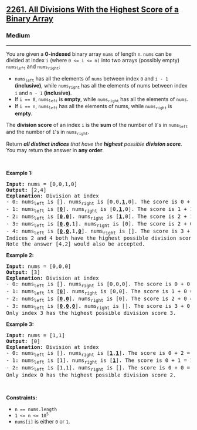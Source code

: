 <h2><a href="https://leetcode.com/problems/all-divisions-with-the-highest-score-of-a-binary-array/">2261. All Divisions With the Highest Score of a Binary Array</a></h2><h3>Medium</h3><hr><p>You are given a <strong>0-indexed</strong> binary array <code>nums</code> of length <code>n</code>. <code>nums</code> can be divided at index <code>i</code> (where <code>0 &lt;= i &lt;= n)</code> into two arrays (possibly empty) <code>nums<sub>left</sub></code> and <code>nums<sub>right</sub></code>:</p>

<ul>
	<li><code>nums<sub>left</sub></code> has all the elements of <code>nums</code> between index <code>0</code> and <code>i - 1</code> <strong>(inclusive)</strong>, while <code>nums<sub>right</sub></code> has all the elements of nums between index <code>i</code> and <code>n - 1</code> <strong>(inclusive)</strong>.</li>
	<li>If <code>i == 0</code>, <code>nums<sub>left</sub></code> is <strong>empty</strong>, while <code>nums<sub>right</sub></code> has all the elements of <code>nums</code>.</li>
	<li>If <code>i == n</code>, <code>nums<sub>left</sub></code> has all the elements of nums, while <code>nums<sub>right</sub></code> is <strong>empty</strong>.</li>
</ul>

<p>The <strong>division score</strong> of an index <code>i</code> is the <strong>sum</strong> of the number of <code>0</code>&#39;s in <code>nums<sub>left</sub></code> and the number of <code>1</code>&#39;s in <code>nums<sub>right</sub></code>.</p>

<p>Return <em><strong>all distinct indices</strong> that have the <strong>highest</strong> possible <strong>division score</strong></em>. You may return the answer in <strong>any order</strong>.</p>

<p>&nbsp;</p>
<p><strong class="example">Example 1:</strong></p>

<pre>
<strong>Input:</strong> nums = [0,0,1,0]
<strong>Output:</strong> [2,4]
<strong>Explanation:</strong> Division at index
- 0: nums<sub>left</sub> is []. nums<sub>right</sub> is [0,0,<u><strong>1</strong></u>,0]. The score is 0 + 1 = 1.
- 1: nums<sub>left</sub> is [<u><strong>0</strong></u>]. nums<sub>right</sub> is [0,<u><strong>1</strong></u>,0]. The score is 1 + 1 = 2.
- 2: nums<sub>left</sub> is [<u><strong>0</strong></u>,<u><strong>0</strong></u>]. nums<sub>right</sub> is [<u><strong>1</strong></u>,0]. The score is 2 + 1 = 3.
- 3: nums<sub>left</sub> is [<u><strong>0</strong></u>,<u><strong>0</strong></u>,1]. nums<sub>right</sub> is [0]. The score is 2 + 0 = 2.
- 4: nums<sub>left</sub> is [<u><strong>0</strong></u>,<u><strong>0</strong></u>,1,<u><strong>0</strong></u>]. nums<sub>right</sub> is []. The score is 3 + 0 = 3.
Indices 2 and 4 both have the highest possible division score 3.
Note the answer [4,2] would also be accepted.</pre>

<p><strong class="example">Example 2:</strong></p>

<pre>
<strong>Input:</strong> nums = [0,0,0]
<strong>Output:</strong> [3]
<strong>Explanation:</strong> Division at index
- 0: nums<sub>left</sub> is []. nums<sub>right</sub> is [0,0,0]. The score is 0 + 0 = 0.
- 1: nums<sub>left</sub> is [<u><strong>0</strong></u>]. nums<sub>right</sub> is [0,0]. The score is 1 + 0 = 1.
- 2: nums<sub>left</sub> is [<u><strong>0</strong></u>,<u><strong>0</strong></u>]. nums<sub>right</sub> is [0]. The score is 2 + 0 = 2.
- 3: nums<sub>left</sub> is [<u><strong>0</strong></u>,<u><strong>0</strong></u>,<u><strong>0</strong></u>]. nums<sub>right</sub> is []. The score is 3 + 0 = 3.
Only index 3 has the highest possible division score 3.
</pre>

<p><strong class="example">Example 3:</strong></p>

<pre>
<strong>Input:</strong> nums = [1,1]
<strong>Output:</strong> [0]
<strong>Explanation:</strong> Division at index
- 0: nums<sub>left</sub> is []. nums<sub>right</sub> is [<u><strong>1</strong></u>,<u><strong>1</strong></u>]. The score is 0 + 2 = 2.
- 1: nums<sub>left</sub> is [1]. nums<sub>right</sub> is [<u><strong>1</strong></u>]. The score is 0 + 1 = 1.
- 2: nums<sub>left</sub> is [1,1]. nums<sub>right</sub> is []. The score is 0 + 0 = 0.
Only index 0 has the highest possible division score 2.
</pre>

<p>&nbsp;</p>
<p><strong>Constraints:</strong></p>

<ul>
	<li><code>n == nums.length</code></li>
	<li><code>1 &lt;= n &lt;= 10<sup>5</sup></code></li>
	<li><code>nums[i]</code> is either <code>0</code> or <code>1</code>.</li>
</ul>
